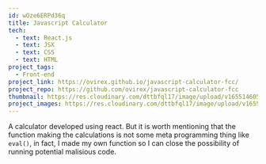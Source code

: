 ```yaml
---
id: wOze6ERPd36q
title: Javascript Calculator
tech:
  - text: React.js
  - text: JSX
  - text: CSS
  - text: HTML
project_tags:
  - Front-end
project_link: https://ovirex.github.io/javascript-calculator-fcc/
project_repo: https://github.com/ovirex/javascript-calculator-fcc
thumbnail: https://res.cloudinary.com/dttbfql17/image/upload/v1655146052/javascript-calculator-fcc/javascript-calculator-fcc_gjlhhn.gif
project_images: https://res.cloudinary.com/dttbfql17/image/upload/v1655146052/javascript-calculator-fcc/javascript-calculator-fcc_gjlhhn.gif
---
```

A calculator developed using react. But it is worth mentioning that the function making the calculations is not some meta programming thing like `eval()`, in fact, I made my own function so I can close the possibility of running potential malisious code.